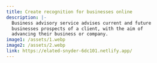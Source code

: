 ```yaml
---
title: Create recognition for businesses online
description: |-
  Business advisory service advises current and future
  businesses prospects of a client, with the aim of
  advancing their business or company.
image1: /assets/1.webp
image2: /assets/2.webp
link: https://elated-snyder-6dc101.netlify.app/
---
```


